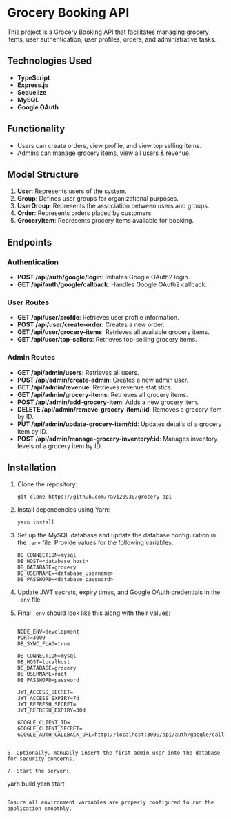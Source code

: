 # Grocery Booking API

This project is a Grocery Booking API that facilitates managing grocery items, user authentication, user profiles, orders, and administrative tasks.

## Technologies Used

- **TypeScript**
- **Express.js**
- **Sequelize**
- **MySQL**
- **Google OAuth**

## Functionality

- Users can create orders, view profile, and view top selling items.
- Admins can manage grocery items, view all users & revenue.

## Model Structure

1. **User**: Represents users of the system.
2. **Group**: Defines user groups for organizational purposes.
3. **UserGroup**: Represents the association between users and groups.
4. **Order**: Represents orders placed by customers.
5. **GroceryItem**: Represents grocery items available for booking.

## Endpoints

### Authentication

- **POST /api/auth/google/login**: Initiates Google OAuth2 login.
- **GET /api/auth/google/callback**: Handles Google OAuth2 callback.

### User Routes

- **GET /api/user/profile**: Retrieves user profile information.
- **POST /api/user/create-order**: Creates a new order.
- **GET /api/user/grocery-items**: Retrieves all available grocery items.
- **GET /api/user/top-sellers**: Retrieves top-selling grocery items.

### Admin Routes

- **GET /api/admin/users**: Retrieves all users.
- **POST /api/admin/create-admin**: Creates a new admin user.
- **GET /api/admin/revenue**: Retrieves revenue statistics.
- **GET /api/admin/grocery-items**: Retrieves all grocery items.
- **POST /api/admin/add-grocery-item**: Adds a new grocery item.
- **DELETE /api/admin/remove-grocery-item/:id**: Removes a grocery item by ID.
- **PUT /api/admin/update-grocery-item/:id**: Updates details of a grocery item by ID.
- **POST /api/admin/manage-grocery-inventory/:id**: Manages inventory levels of a grocery item by ID.

## Installation

1. Clone the repository:

   ```
   git clone https://github.com/ravi20930/grocery-api
   ```

2. Install dependencies using Yarn:

   ```
   yarn install
   ```

3. Set up the MySQL database and update the database configuration in the `.env` file. Provide values for the following variables:

   ```plaintext
   DB_CONNECTION=mysql
   DB_HOST=<database_host>
   DB_DATABASE=grocery
   DB_USERNAME=<database_username>
   DB_PASSWORD=<database_password>
   ```

4. Update JWT secrets, expiry times, and Google OAuth credentials in the `.env` file.

5. Final `.env` should look like this along with their values:

   ```plaintext

   NODE_ENV=development
   PORT=3009
   DB_SYNC_FLAG=true

   DB_CONNECTION=mysql
   DB_HOST=localhost
   DB_DATABASE=grocery
   DB_USERNAME=root
   DB_PASSWORD=password

   JWT_ACCESS_SECRET=
   JWT_ACCESS_EXPIRY=7d
   JWT_REFRESH_SECRET=
   JWT_REFRESH_EXPIRY=30d

   GOOGLE_CLIENT_ID=
   GOOGLE_CLIENT_SECRET=
   GOOGLE_AUTH_CALLBACK_URL=http://localhost:3009/api/auth/google/callback
   ```

```

6. Optionally, manually insert the first admin user into the database for security concerns.

7. Start the server:

```

yarn build
yarn start

```

Ensure all environment variables are properly configured to run the application smoothly.
```
